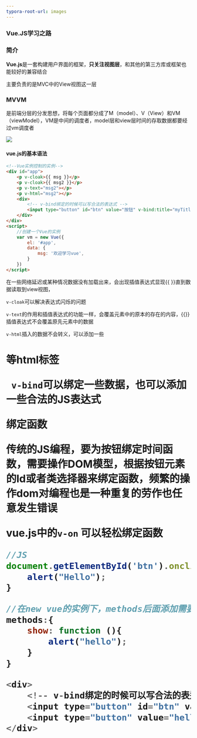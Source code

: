 ```yaml
---
typora-root-url: images
---
```


### 															Vue.JS学习之路

### 简介

**Vue.js**是一套构建用户界面的框架，**只关注视图层**，和其他的第三方库或框架也能较好的兼容结合

主要负责的是MVC中的View视图这一层



### MVVM

是前端分层的分发思想，将每个页面都分成了M（model）、V（View）和VM（viewModel），VM是中间的调度者，model层和view层时间的存取数据都要经过vm调度者

![](/QQ截图20191010190020.png)



#### vue.js的基本语法

```html
<!--Vue实例控制的实例-->
<div id="app">
    <p v-cloak>{{ msg }}</p>
    <p v-cloak>{{ msg2 }}</p>
    <p v-text="msg2"></p>
    <p v-html="msg2"></p>
    <div>
        <!-- v-bind绑定的时候可以写合法的表达式 -->
        <input type="button" id="btn" value="按钮" v-bind:title="myTitle+'123'">
    </div>
</div>
<script>
    //创建一个Vue的实例
    var vm = new Vue({
        el:	'#app',
        data: {	
            msg: '欢迎学习vue',
        }
    })
</script>
```



在一些网络延迟或某种情况数据没有加载出来，会出现插值表达式显现{{  }}直到数据读取到view视图，

`v-cloak`可以解决表达式闪烁的问题

`v-text`的作用和插值表达式的功能一样，会覆盖元素中的原本的存在的内容，{{}}插值表达式不会覆盖原先元素中的数据

`v-html`插入的数据不会转义，可以添加一些<h1>等html标签

` v-bind`可以绑定一些数据，也可以添加一些合法的JS表达式



**绑定函数**

传统的JS编程，要为按钮绑定时间函数，需要操作DOM模型，根据按钮元素的Id或者类选择器来绑定函数，频繁的操作dom对编程也是一种重复的劳作也任意发生错误

vue.js中的`v-on` 可以轻松绑定函数

```JavaScript
//JS 
document.getElementById('btn').onclick = function(){
    alert("Hello");
}

//在new vue的实例下，methods后面添加需要绑定的函数方法
methods:{
    show: function (){
        alert("hello");
    }
}

<div>
    <!-- v-bind绑定的时候可以写合法的表达式 -->
    <input type="button" id="btn" value="按钮"  v-bind:title="myTitle+'123'">
    <input type="button" value="hello" v-on:click='show'>
</div>
```

